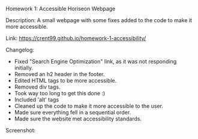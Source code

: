 Homework 1: Accessible Horiseon Webpage

Description: A small webpage with some fixes added to the code to make it more accessible.

Link: https://crent99.github.io/homework-1-accessibility/


Changelog:

- Fixed "Search Engine Optimization" link, as it was not responding initially.
- Removed an h2 header in the footer.
- Edited HTML tags to be more accessible.
- Removed div tags.
- Took way too long to get this done :)
- Included 'alt' tags
- Cleaned up the code to make it more accessible to the user.
- Made sure everything fell in a sequential order.
- Made sure the website met accessibility standards.


Screenshot:

